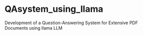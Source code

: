 # QAsystem_using_llama
Development of a Question-Answering System for Extensive PDF Documents using llama LLM
